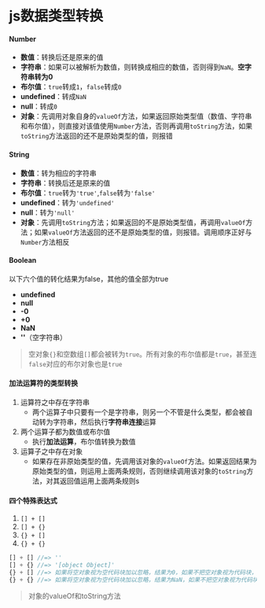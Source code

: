 ﻿# js数据类型转换

#### Number

- **数值**：转换后还是原来的值
- **字符串**：如果可以被解析为数值，则转换成相应的数值，否则得到`NaN`。**空字符串转为0**
- **布尔值**：`true`转成`1`，`false`转成`0`
- **undefined**：转成`NaN`
- **null**：转成`0`
- **对象**：先调用对象自身的`valueOf`方法，如果返回原始类型值（数值、字符串和布尔值），则直接对该值使用`Number`方法，否则再调用`toString`方法，如果`toString`方法返回的还不是原始类型的值，则报错

#### String

- **数值**：转为相应的字符串
- **字符串**：转换后还是原来的值
- **布尔值**：`true`转为`'true'`,`false`转为`'false'`
- **undefined**：转为`'undefined'`
- **null**：转为`'null'`
- **对象**：先调用`toString`方法；如果返回的不是原始类型值，再调用`valueOf`方法；如果`valueOf`方法返回的还不是原始类型的值，则报错。调用顺序正好与`Number`方法相反

#### Boolean
以下六个值的转化结果为false，其他的值全部为true

- **undefined**
- **null**
- **-0**
- **+0**
- **NaN**
- **''**（空字符串）

> 空对象`{}`和空数组`[]`都会被转为`true`。所有对象的布尔值都是`true`，甚至连`false`对应的布尔对象也是`true`

#### 加法运算符的类型转换

1. 运算符之中存在字符串
    - 两个运算子中只要有一个是字符串，则另一个不管是什么类型，都会被自动转为字符串，然后执行**字符串连接**运算
2. 两个运算子都为数值或布尔值
    - 执行**加法运算**，布尔值转换为数值
3. 运算子之中存在对象
     - 如果存在非原始类型的值，先调用该对象的`valueOf`方法。如果返回结果为原始类型的值，则运用上面两条规则，否则继续调用该对象的`toString`方法，对其返回值运用上面两条规则s

#### 四个特殊表达式

1. `[] + []`
2. `[] + {}`
3. `{} + []`
4. `{} + {}`

```js
[] + [] //=> ''
[] + {} //=> '[object Object]'
{} + [] //=> 如果将空对象视为空代码块加以忽略，结果为0，如果不把空对象视为代码块，结果为'[object Object]'
{} + {} //=> 如果将空对象视为空代码块加以忽略，结果为NaN，如果不把空对象视为代码块，结果为'[object Object][object Object]'
```

> 对象的valueOf和toString方法